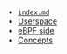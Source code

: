 * [`index.md`](index.md)
* [Userspace](userspace/)
* [eBPF side](ebpf/index.md)
* [Concepts](concepts/index.md)
